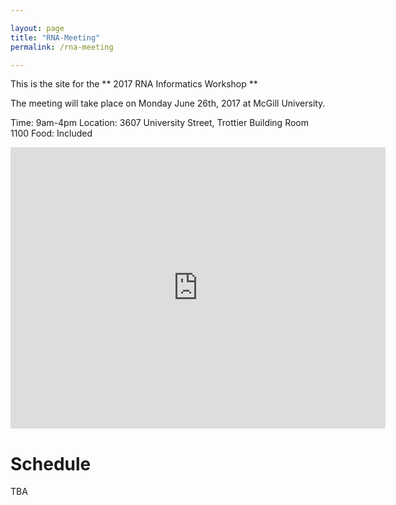 ```yaml
---

layout: page
title: "RNA-Meeting"
permalink: /rna-meeting

---
```


This is the site for the ** 2017 RNA Informatics Workshop ** 


The meeting will take place on Monday June 26th, 2017 at McGill University. 

Time: 9am-4pm
Location: 3607 University Street, Trottier Building Room 1100 
Food: Included

<iframe src="https://www.google.com/maps/embed?pb=!1m18!1m12!1m3!1d708.7894798974978!2d-73.57939624024553!3d45.50759872262267!2m3!1f0!2f0!3f0!3m2!1i1024!2i768!4f13.1!3m3!1m2!1s0x4cc91a3781792baf%3A0xc26b1a9fed20c17e!2s3607+Boulevard+Robert-Bourassa%2C+Montr%C3%A9al%2C+QC+H3A+2B3!5e0!3m2!1sen!2sca!4v1498068325243" width="600" height="450" frameborder="0" style="border:0" allowfullscreen></iframe>

<h1 class="page-heading"> Schedule </h1>
TBA

